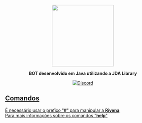<p align="center">
 <img width="200" height="200" src="https://i.imgur.com/5GMAuE8.jpg"> <br>
</p>

**<p align="center">BOT desenvolvido em Java utilizando a JDA Library**
</p>
<p align="center">
<a href="https://discord.gg/PGNPF7" rel="nofollow"> 
<img src="https://i.imgur.com/63uEaIM.png" alt="Discord" data-canonical-src="https://discordapp.com/api/guilds/591064742848888834/widget.png" style="max-width:100%;"> 
 </p>
 
## Comandos

 É necessário usar o prefixo "**#**" para manipular a **Rivena**  
Para mais informações sobre os comandos "**help**"  

</a>
</p>
